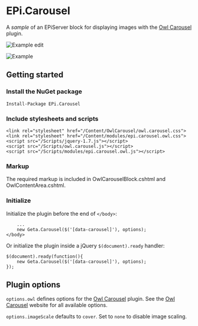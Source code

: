 # EPi.Carousel

A *sample* of an EPiServer block for displaying images with the [Owl Carousel][1] plugin.

![Example edit][3]

![Example][2]

## Getting started

### Install the NuGet package

    Install-Package EPi.Carousel

### Include stylesheets and scripts

    <link rel="stylesheet" href="/Content/OwlCarousel/owl.carousel.css">
    <link rel="stylesheet" href="/Content/modules/epi.carousel.owl.css">
    <script src="/Scripts/jquery-1.7.js"></script>
    <script src="/Scripts/owl.carousel.js"></script>
    <script src="/Scripts/modules/epi.carousel.owl.js"></script>

### Markup

The required markup is included in OwlCarouselBlock.cshtml and OwlContentArea.cshtml.
    
### Initialize

Initialize the plugin before the end of `</body>`:

        ...
        new Geta.Carousel($('[data-carousel]'), options);
    </body>

 Or initialize the plugin inside a jQuery `$(document).ready` handler:
 
    $(document).ready(function(){
        new Geta.Carousel($('[data-carousel]'), options);
    });

## Plugin options

`options.owl` defines options for the [Owl Carousel][4] plugin. See the [Owl Carousel][5] website for all available options.

`options.imageScale` defaults to `cover`. Set to `none` to disable image scaling.
    


  [1]: owlgraphic.com/owlcarousel/
  [2]: https://raw.githubusercontent.com/Geta/EPi.Carousel/master/example.png
  [3]: https://raw.githubusercontent.com/Geta/EPi.Carousel/master/example-edit.png
  [4]: owlgraphic.com/owlcarousel/
  [5]: owlgraphic.com/owlcarousel/